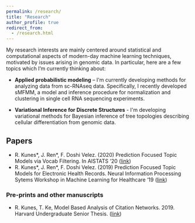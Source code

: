 ```yaml
---
permalink: /research/
title: "Research"
author_profile: true
redirect_from: 
  - /research.html
---
```


My research interests are mainly centered around statistical and computational aspects of modern-day machine learning techniques, motivated by issues arising in genomic data. In particular, here are a few topics which I’m currently thinking about:

* **Applied probabilistic modeling** – I'm currently developing methods for analyzing data from sc-RNAseq data. Specifically, I recently developed sMFMM, a model and inference procedure for normalization and clustering in single cell RNA sequencing experiments. 

* **Variational Inference for Discrete Structures** - I'm developing variational methods for Bayesian inference of tree topologies describing cellular differentiation from genomic data. 

## Papers ##

* R. Kunes\*, J. Ren\*, F. Doshi Velez. (2020) Prediction Focused Topic Models via Vocab Filtering. In AISTATS ‘20 ([link](https://arxiv.org/pdf/1910.05495.pdf))
* R. Kunes\*, J. Ren\*, F. Doshi Velez. (2019) Prediction Focused Topic Models for Electronic Health Records. Neural Information Processing Sytems Workshop in Machine Learning for Healthcare ‘19 ([link](https://arxiv.org/pdf/1911.08551.pdf))


### Pre-prints and other manuscripts ###

* R. Kunes, T. Ke, Model Based Analysis of Citation Networks. 2019. Harvard Undergraduate Senior Thesis.  ([link](https://bit.ly/31qbLE4))